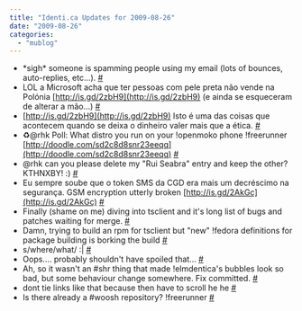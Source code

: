 ```yaml
---
title: "Identi.ca Updates for 2009-08-26"
date: "2009-08-26"
categories: 
  - "mublog"
---
```


- \*sigh\* someone is spamming people using my email (lots of bounces, auto-replies, etc...). [#](http://identi.ca/notice/8867064)
- LOL a Microsoft acha que ter pessoas com pele preta não vende na Polónia [http://is.gd/2zbH9](http://is.gd/2zbH9) (e ainda se esqueceram de alterar a mão...) [#](http://identi.ca/notice/8867353)
- [http://is.gd/2zbH9](http://is.gd/2zbH9) Isto é uma das coisas que acontecem quando se deixa o dinheiro valer mais que a ética. [#](http://identi.ca/notice/8867386)
- ♻@rhk Poll: What distro you run on your !openmoko phone !freerunner [http://doodle.com/sd2c8d8snr23eeqq](http://doodle.com/sd2c8d8snr23eeqq) [#](http://identi.ca/notice/8896477)
- @rhk can you please delete my "Rui Seabra" entry and keep the other? KTHNXBY! :) [#](http://identi.ca/notice/8896633)
- Eu sempre soube que o token SMS da CGD era mais um decréscimo na segurança. GSM encryption utterly broken [http://is.gd/2AkGc](http://is.gd/2AkGc) [#](http://identi.ca/notice/8909010)
- Finally (shame on me) diving into tsclient and it's long list of bugs and patches waiting for merge. [#](http://identi.ca/notice/8911621)
- Damn, trying to build an rpm for tsclient but "new" !fedora definitions for package building is borking the build [#](http://identi.ca/notice/8914264)
- s/where/what/ :| [#](http://identi.ca/notice/8915136)
- Oops.... probably shouldn't have spoiled that... [#](http://identi.ca/notice/8915349)
- Ah, so it wasn't an #shr thing that made !elmdentica's bubbles look so bad, but some behaviour change somewhere. Fix committed. [#](http://identi.ca/notice/8917337)
- dont tie links like that because then have to scroll he he [#](http://identi.ca/notice/8918018)
- Is there already a #woosh repository? !freerunner [#](http://identi.ca/notice/8918104)
